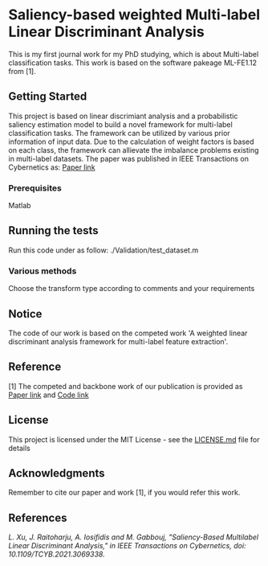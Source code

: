 # Saliency-based weighted Multi-label Linear Discriminant Analysis

This is my first journal work for my PhD studying, which is about Multi-label classification tasks. This work is based on the software pakeage ML-FE1.12 from [1]. 

## Getting Started
This project is based on linear discrimiant analysis and a probabilistic saliency estimation model to build a novel framework for multi-label classification tasks. The framework can be utilized by various prior information of input data. Due to the calculation of weight factors is based on each class, the framework can allievate the imbalance problems existing in multi-label datasets. 
The paper was published in IEEE Transactions on Cybernetics as: [Paper link](https://ieeexplore.ieee.org/abstract/document/9409780)


### Prerequisites
Matlab

## Running the tests
Run this code under as follow:
./Validation/test_dataset.m


### Various methods
Choose the transform type according to comments and your requirements


## Notice
The code of our work is based on the competed work 'A weighted linear discriminant analysis framework for multi-label feature extraction'.

## Reference
[1] The competed and backbone work of our publication is provided as [Paper link](https://www.sciencedirect.com/science/article/abs/pii/S0925231217308159) and
[Code link](http://ceai.njnu.edu.cn/Lab/LABIC/LABIC_Software.html)

## License

This project is licensed under the MIT License - see the [LICENSE.md](LICENSE.md) file for details

## Acknowledgments

Remember to cite our paper and work [1], if you would refer this work.

## References
<cite>L. Xu, J. Raitoharju, A. Iosifidis and M. Gabbouj, "Saliency-Based Multilabel Linear Discriminant Analysis," in IEEE Transactions on Cybernetics, doi: 10.1109/TCYB.2021.3069338.</cite>
